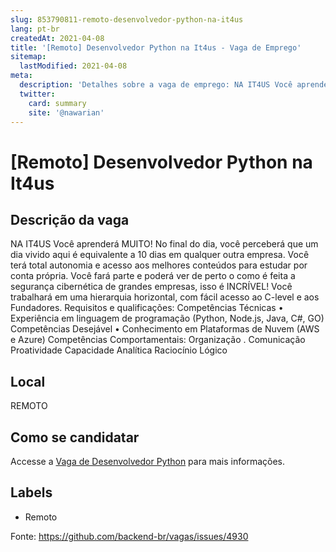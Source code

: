 ```yaml
---
slug: 853790811-remoto-desenvolvedor-python-na-it4us
lang: pt-br
createdAt: 2021-04-08
title: '[Remoto] Desenvolvedor Python na It4us - Vaga de Emprego'
sitemap:
  lastModified: 2021-04-08
meta:
  description: 'Detalhes sobre a vaga de emprego: NA IT4US Você aprenderá MUITO! No final do dia, você perceberá que um dia vivido aqui é equivalente a 10 dias em qualquer outra empresa. Você terá total autonomia e acesso aos melhores conteúdos para estudar por conta própria. Você fará parte e poderá ver de perto o como é feita a segurança cibernética de grandes empresas, isso é INCRÍVEL! Você trabalhará em uma hierarquia horizontal, com fácil acesso ao C-level e aos Fundadores. Requisitos e qualificações: Competências Técnicas • Experiência em linguagem de programação (Python, Node.js, Java, C#, GO) Competências Desejável • Conhecimento em Plataformas de Nuvem (AWS e Azure) Competências Comportamentais: Organização . Comunicação Proatividade Capacidade Analítica Raciocínio Lógico'
  twitter:
    card: summary
    site: '@nawarian'
---
```


# [Remoto] Desenvolvedor Python na It4us

## Descrição da vaga 
NA IT4US Você aprenderá MUITO! No final do dia, você perceberá que um dia vivido aqui é equivalente a 10 dias em qualquer outra empresa. Você terá total autonomia e acesso aos melhores conteúdos para estudar por conta própria. Você fará parte e poderá ver de perto o como é feita a segurança cibernética de grandes empresas, isso é INCRÍVEL! Você trabalhará em uma hierarquia horizontal, com fácil acesso ao C-level e aos Fundadores. Requisitos e qualificações: Competências Técnicas • Experiência em linguagem de programação (Python, Node.js, Java, C#, GO) Competências Desejável • Conhecimento em Plataformas de Nuvem (AWS e Azure) Competências Comportamentais: Organização . Comunicação Proatividade Capacidade Analítica Raciocínio Lógico
## Local 
REMOTO 
## Como se candidatar 
Accesse a [Vaga de Desenvolvedor Python](https://nerdprogramador.com.br/it4us-desenvolvedor-python/714dc747-e1f7-480b-ac88-45a748f85d40?utm_source=github) para mais informações. 
## Labels 
* Remoto 


Fonte: https://github.com/backend-br/vagas/issues/4930